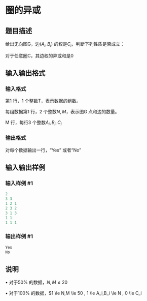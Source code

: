 # 圈的异或

## 题目描述

给出无向图G，边$(A_i,B_i)$ 的权是$C_i$，判断下列性质是否成立：

对于任意圈C，其边权的异或和是0

## 输入输出格式

### 输入格式

第1 行，1 个整数T，表示数据的组数。

每组数据第1 行，2 个整数$N,M$，表示图G 点和边的数量。

M 行，每行3 个整数$A_i,B_i,C_i$

### 输出格式

对每个数据输出一行，“Yes” 或者“No”

## 输入输出样例

### 输入样例 #1

```cpp
2
3 3
1 2 1
2 3 2
3 1 3
1 1
1 1 1
```


### 输出样例 #1

```cpp
Yes
No
```


## 说明

• 对于50% 的数据，$N,M \le 20$

• 对于100% 的数据，$1 \le N,M \le 50 , 1 \le A_i,B_i \le N , 0 \le C_i 


